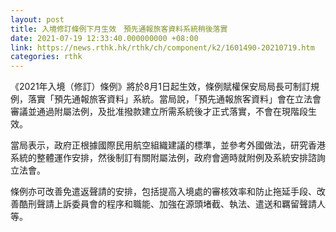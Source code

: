 ```yaml
---
layout: post
title: 入境修訂條例下月生效　預先通報旅客資料系統稍後落實
date: 2021-07-19 12:33:40.000000000 +08:00
link: https://news.rthk.hk/rthk/ch/component/k2/1601490-20210719.htm
categories: rthk
---
```


《2021年入境（修訂）條例》將於8月1日起生效，條例賦權保安局局長可制訂規例，落實「預先通報旅客資料」系統。當局說，「預先通報旅客資料」會在立法會審議並通過附屬法例，及批准撥款建立所需系統後才正式落實，不會在現階段生效。

當局表示，政府正根據國際民用航空組織建議的標準，並參考外國做法，研究香港系統的整體運作安排，然後制訂有關附屬法例，政府會適時就附例及系統安排諮詢立法會。

條例亦可改善免遣返聲請的安排，包括提高入境處的審核效率和防止拖延手段、改善酷刑聲請上訴委員會的程序和職能、加強在源頭堵截、執法、遣送和羈留聲請人等。

